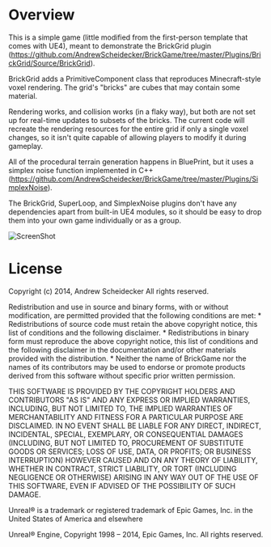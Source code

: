 # Overview

This is a simple game (little modified from the first-person template that comes with UE4), meant to demonstrate the BrickGrid plugin (https://github.com/AndrewScheidecker/BrickGame/tree/master/Plugins/BrickGrid/Source/BrickGrid).

BrickGrid adds a PrimitiveComponent class that reproduces Minecraft-style voxel rendering. The grid's "bricks" are cubes that may contain some material.

Rendering works, and collision works (in a flaky way), but both are not set up for real-time updates to subsets of the bricks. The current code will recreate the rendering resources for the entire grid if only a single voxel changes, so it isn't quite capable of allowing players to modify it during gameplay.

All of the procedural terrain generation happens in BluePrint, but it uses a simplex noise function implemented in C++ (https://github.com/AndrewScheidecker/BrickGame/tree/master/Plugins/SimplexNoise).

The BrickGrid, SuperLoop, and SimplexNoise plugins don't have any dependencies apart from built-in UE4 modules, so it should be easy to drop them into your own game individually or as a group.

![ScreenShot](https://raw.githubusercontent.com/AndrewScheidecker/BrickGame/master/Screenshot.jpg)

# License

Copyright (c) 2014, Andrew Scheidecker
All rights reserved.

Redistribution and use in source and binary forms, with or without
modification, are permitted provided that the following conditions are met:
    * Redistributions of source code must retain the above copyright
      notice, this list of conditions and the following disclaimer.
    * Redistributions in binary form must reproduce the above copyright
      notice, this list of conditions and the following disclaimer in the
      documentation and/or other materials provided with the distribution.
    * Neither the name of BrickGame nor the
      names of its contributors may be used to endorse or promote products
      derived from this software without specific prior written permission.

THIS SOFTWARE IS PROVIDED BY THE COPYRIGHT HOLDERS AND CONTRIBUTORS "AS IS" AND
ANY EXPRESS OR IMPLIED WARRANTIES, INCLUDING, BUT NOT LIMITED TO, THE IMPLIED
WARRANTIES OF MERCHANTABILITY AND FITNESS FOR A PARTICULAR PURPOSE ARE
DISCLAIMED. IN NO EVENT SHALL <COPYRIGHT HOLDER> BE LIABLE FOR ANY
DIRECT, INDIRECT, INCIDENTAL, SPECIAL, EXEMPLARY, OR CONSEQUENTIAL DAMAGES
(INCLUDING, BUT NOT LIMITED TO, PROCUREMENT OF SUBSTITUTE GOODS OR SERVICES;
LOSS OF USE, DATA, OR PROFITS; OR BUSINESS INTERRUPTION) HOWEVER CAUSED AND
ON ANY THEORY OF LIABILITY, WHETHER IN CONTRACT, STRICT LIABILITY, OR TORT
(INCLUDING NEGLIGENCE OR OTHERWISE) ARISING IN ANY WAY OUT OF THE USE OF THIS
SOFTWARE, EVEN IF ADVISED OF THE POSSIBILITY OF SUCH DAMAGE.

Unreal® is a trademark or registered trademark of Epic Games, Inc. in the United States of America and elsewhere

Unreal® Engine, Copyright 1998 – 2014, Epic Games, Inc.  All rights reserved.